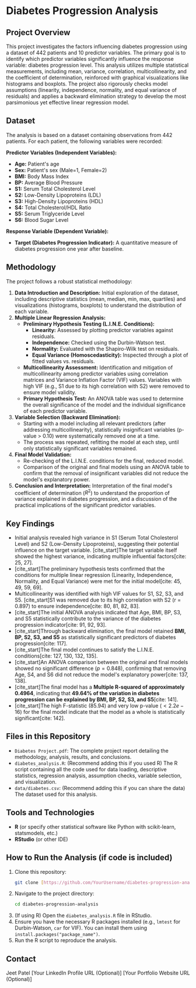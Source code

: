 # Diabetes Progression Analysis

## Project Overview

This project investigates the factors influencing diabetes progression using a dataset of 442 patients and 10 predictor variables. The primary goal is to identify which predictor variables significantly influence the response variable: diabetes progression level. This analysis utilizes multiple statistical measurements, including mean, variance, correlation, multicollinearity, and the coefficient of determination, reinforced with graphical visualizations like histograms and boxplots. The project also rigorously checks model assumptions (linearity, independence, normality, and equal variance of residuals) and applies a backward elimination strategy to develop the most parsimonious yet effective linear regression model.

## Dataset

The analysis is based on a dataset containing observations from 442 patients. For each patient, the following variables were recorded:

**Predictor Variables (Independent Variables):**
* **Age:** Patient's age
* **Sex:** Patient's sex (Male=1, Female=2)
* **BMI:** Body Mass Index
* **BP:** Average Blood Pressure
* **S1:** Serum Total Cholesterol Level
* **S2:** Low-Density Lipoproteins (LDL)
* **S3:** High-Density Lipoproteins (HDL)
* **S4:** Total Cholesterol/HDL Ratio
* **S5:** Serum Triglyceride Level
* **S6:** Blood Sugar Level

**Response Variable (Dependent Variable):**
* **Target (Diabetes Progression Indicator):** A quantitative measure of diabetes progression one year after baseline.

## Methodology

The project follows a robust statistical methodology:

1.  **Data Introduction and Description:** Initial exploration of the dataset, including descriptive statistics (mean, median, min, max, quartiles) and visualizations (histograms, boxplots) to understand the distribution of each variable.
2.  **Multiple Linear Regression Analysis:**
    * **Preliminary Hypothesis Testing (L.I.N.E. Conditions):**
        * **Linearity:** Assessed by plotting predictor variables against residuals.
        * **Independence:** Checked using the Durbin-Watson test.
        * **Normality:** Evaluated with the Shapiro-Wilk test on residuals.
        * **Equal Variance (Homoscedasticity):** Inspected through a plot of fitted values vs. residuals.
    * **Multicollinearity Assessment:** Identification and mitigation of multicollinearity among predictor variables using correlation matrices and Variance Inflation Factor (VIF) values. Variables with high VIF (e.g., S1 due to its high correlation with S2) were removed to ensure model validity.
    * **Primary Hypothesis Test:** An ANOVA table was used to determine the overall significance of the model and the individual significance of each predictor variable.
3.  **Variable Selection (Backward Elimination):**
    * Starting with a model including all relevant predictors (after addressing multicollinearity), statistically insignificant variables (p-value > 0.10) were systematically removed one at a time.
    * The process was repeated, refitting the model at each step, until only statistically significant variables remained.
4.  **Final Model Validation:**
    * Re-checking of the L.I.N.E. conditions for the final, reduced model.
    * Comparison of the original and final models using an ANOVA table to confirm that the removal of insignificant variables did not reduce the model's explanatory power.
5.  **Conclusion and Interpretation:** Interpretation of the final model's coefficient of determination ($R^2$) to understand the proportion of variance explained in diabetes progression, and a discussion of the practical implications of the significant predictor variables.

## Key Findings

* Initial analysis revealed high variance in S1 (Serum Total Cholesterol Level) and S2 (Low-Density Lipoproteins), suggesting their potential influence on the target variable. [cite_start]The target variable itself showed the highest variance, indicating multiple influential factors[cite: 25, 27].
* [cite_start]The preliminary hypothesis tests confirmed that the conditions for multiple linear regression (Linearity, Independence, Normality, and Equal Variance) were met for the initial model[cite: 45, 49, 59, 69].
* Multicollinearity was identified with high VIF values for S1, S2, S3, and S5. [cite_start]S1 was removed due to its high correlation with S2 (r = 0.897) to ensure independence[cite: 80, 81, 82, 83].
* [cite_start]The initial ANOVA analysis indicated that Age, BMI, BP, S3, and S5 statistically contribute to the variance of the diabetes progression indicator[cite: 91, 92, 93].
* [cite_start]Through backward elimination, the final model retained **BMI, BP, S2, S3, and S5** as statistically significant predictors of diabetes progression[cite: 117].
* [cite_start]The final model continues to satisfy the L.I.N.E. conditions[cite: 127, 130, 132, 135].
* [cite_start]An ANOVA comparison between the original and final models showed no significant difference ($p=0.848$), confirming that removing Age, S4, and S6 did not reduce the model's explanatory power[cite: 137, 138].
* [cite_start]The final model has a **Multiple R-squared of approximately 0.4964**, indicating that **49.64% of the variation in diabetes progression can be explained by BMI, BP, S2, S3, and S5**[cite: 141].
* [cite_start]The high F-statistic (85.94) and very low p-value ($< 2.2e-16$) for the final model indicate that the model as a whole is statistically significant[cite: 142].

## Files in this Repository

* `Diabetes Project.pdf`: The complete project report detailing the methodology, analysis, results, and conclusions.
* `diabetes_analysis.R`: (Recommend adding this if you used R) The R script containing all the code used for data loading, descriptive statistics, regression analysis, assumption checks, variable selection, and visualization.
* `data/diabetes.csv`: (Recommend adding this if you can share the data) The dataset used for this analysis.

## Tools and Technologies

* **R** (or specify other statistical software like Python with scikit-learn, statsmodels, etc.)
* **RStudio** (or other IDE)

## How to Run the Analysis (if code is included)

1.  Clone this repository:
    ```bash
    git clone [https://github.com/YourUsername/diabetes-progression-analysis.git](https://github.com/YourUsername/diabetes-progression-analysis.git)
    ```
2.  Navigate to the project directory:
    ```bash
    cd diabetes-progression-analysis
    ```
3.  (If using R) Open the `diabetes_analysis.R` file in RStudio.
4.  Ensure you have the necessary R packages installed (e.g., `lmtest` for Durbin-Watson, `car` for VIF). You can install them using `install.packages("package_name")`.
5.  Run the R script to reproduce the analysis.

## Contact

Jeet Patel
[Your LinkedIn Profile URL (Optional)]
[Your Portfolio Website URL (Optional)]
